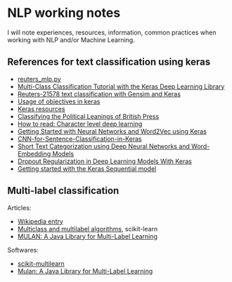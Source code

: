 # NLP working notes

I will note experiences, resources, information, common practices when
working with NLP and/or Machine Learning.

## References for text classification using keras

- [reuters_mlp.py](https://github.com/fchollet/keras/blob/master/examples/reuters_mlp.py)
- [Multi-Class Classification Tutorial with the Keras Deep Learning Library](http://machinelearningmastery.com/multi-class-classification-tutorial-keras-deep-learning-library/)
- [Reuters-21578 text classification with Gensim and Keras](http://www.bonaccorso.eu/2016/08/02/reuters-21578-text-classification-with-gensim-and-keras/)
- [Usage of objectives in keras](https://keras.io/objectives/)
- [Keras resources](https://libraries.io/github/fchollet/keras-resources)
- [Classifying the Political Leanings of British Press](http://ddowey.github.io/CSCI-E81-Final-Project/08-DeepLearningApproachCNN-LSTM.html#Title:--Classifying-the-Political-Leanings-of-British-Press)
- [How to read: Character level deep learning](https://offbit.github.io/how-to-read/)
- [Getting Started with Neural Networks and Word2Vec using Keras](http://datalab-lsml.appspot.com/lectures/09_Keras_Word2Vec.html)
- [CNN-for-Sentence-Classification-in-Keras](https://recordnotfound.com/CNN-for-Sentence-Classification-in-Keras-alexander-rakhlin-114949)
- [Short Text Categorization using Deep Neural Networks and Word-Embedding Models](https://datawarrior.wordpress.com/2016/10/12/short-text-categorization-using-deep-neural-networks-and-word-embedding-models/)
- [Dropout Regularization in Deep Learning Models With Keras](http://machinelearningmastery.com/dropout-regularization-deep-learning-models-keras/)
- [Getting started with the Keras Sequential model](https://keras.io/getting-started/sequential-model-guide/)

## Multi-label classification

Articles:

- [Wikipedia entry](https://en.wikipedia.org/wiki/Multi-label_classification)
- [Multiclass and multilabel algorithms](http://scikit-learn.org/stable/modules/multiclass.html), scikit-learn
- [MULAN: A Java Library for Multi-Label Learning](http://www.jmlr.org/papers/volume12/tsoumakas11a/tsoumakas11a.pdf)

Softwares:

- [scikit-multilearn](http://scikit.ml)
- [Mulan: A Java Library for Multi-Label Learning](http://mulan.sourceforge.net/index.html)




